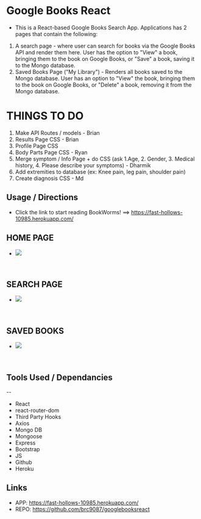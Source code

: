 # Google Books React

* This is a React-based Google Books Search App. Applications has 2 pages that contain the following:
1. A search page - where user can search for books via the Google Books API and render them here. User has the option to "View" a book, bringing them to the book on Google Books, or "Save" a book, saving it to the Mongo database.
2. Saved Books Page ("My Library") - Renders all books saved to the Mongo database. User has an option to "View" the book, bringing them to the book on Google Books, or "Delete" a book, removing it from the Mongo database. 

# THINGS TO DO 
1. Make API Routes / models - Brian
3. Results Page CSS - Brian
4. Profile Page CSS 
5. Body Parts Page CSS - Ryan
6. Merge symptom / Info Page + do CSS (ask 1.Age, 2. Gender, 3. Medical history, 4. Please describe your symptoms) - Dharmik
7. Add extremities to database (ex: Knee pain, leg pain, shoulder pain)
8. Create diagnosis CSS - Md





## Usage / Directions
* Click the link to start reading BookWorms! ==> https://fast-hollows-10985.herokuapp.com/

## HOME PAGE
* ![](./client/src/images/homepage.PNG )

<br>

## SEARCH PAGE
* ![](./client/src/images/search.PNG)

<br>
    
    
## SAVED BOOKS 
*  ![](./client/src/images/savedbooks.PNG)

<br>

## Tools Used / Dependancies
--
* React
* react-router-dom
* Third Party Hooks
* Axios
* Mongo DB
* Mongoose
* Express
* Bootstrap
* JS
* Github
* Heroku

## Links
* APP: https://fast-hollows-10985.herokuapp.com/
* REPO: https://github.com/brc9087/googlebooksreact
